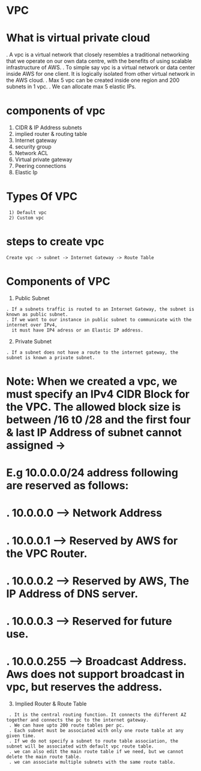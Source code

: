 # VPC
   # What is virtual private cloud
   . A vpc is a virtual network that closely resembles a traditional networking that we operate on our own data centre, 
     with the benefits of using scalable infrastructure of AWS.
   . To simple say vpc is a virtual network or data center inside AWS for one client. It is logically isolated from other virtual network
     in the AWS cloud.
   . Max 5 vpc can be created inside one region and 200 subnets in 1 vpc.
   . We can allocate max 5 elastic IPs.
   # components of vpc
   1) CIDR & IP Address subnets
   2) implied router & routing table
   3) Internet gateway
   4) security group
   5) Network ACL
   6) Virtual private gateway
   7) Peering connections
   8) Elastic Ip
   # Types Of VPC
     1) Default vpc
     2) Custom vpc
  # steps to create vpc
   ``` Create vpc -> subnet -> Internet Gateway -> Route Table ```
  # Components of VPC
   1) Public Subnet
      
    . If a subnets traffic is routed to an Internet Gateway, the subnet is known as public subnet.
    . If we want to our instance in public subnet to communicate with the internet over IPv4,
      it must have IP4 adress or an Elastic IP address.
      
   2) Private Subnet
      
    . If a subnet does not have a route to the internet gateway, the subnet is known a private subnet.
  # Note: When we created a vpc, we must specify an IPv4 CIDR Block for the VPC. The allowed block size is between /16 t0 /28 and the first four & last IP Address of subnet cannot assigned ->
  #    E.g 10.0.0.0/24 address following are reserved as follows:
  #       . 10.0.0.0 --> Network Address
  #       . 10.0.0.1 --> Reserved by AWS for the VPC Router.
  #       . 10.0.0.2 --> Reserved by AWS, The IP Address of DNS server.
  #       . 10.0.0.3 --> Reserved for future use.
  #       . 10.0.0.255 --> Broadcast Address.  Aws does not support broadcast in vpc, but reserves the address.
   3) Implied Router & Route Table
      
     . It is the central routing function. It connects the different AZ together and connects the pc to the internet gateway.
     . We can have upto 200 route tables per pc.
     . Each subnet must be associated with only one route table at any given time.
     . If we do not specify a subnet to route table association, the subnet will be associated with default vpc route table.
     . we can also edit the main route table if we need, but we cannot delete the main route table.
     . we can associate multiple subnets with the same route table.
     
